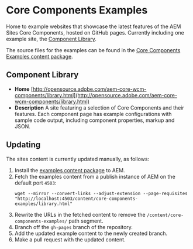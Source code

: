 # Core Components Examples

Home to example websites that showcase the latest features of the AEM Sites Core Components, hosted on GitHub pages. Currently including one example site, the [Component Library](http://opensource.adobe.com/aem-core-wcm-components/library.html).

The source files for the examples can be found in the [Core Components Examples content package](https://github.com/adobe/aem-core-wcm-components/tree/master/examples).

## Component Library

* **Home** [http://opensource.adobe.com/aem-core-wcm-components/library.html](http://opensource.adobe.com/aem-core-wcm-components/library.html)
* **Description** A site featuring a selection of Core Components and their features. Each component page has example configurations with sample code output, including component properties, markup and JSON.

## Updating

The sites content is currently updated manually, as follows:

1. Install the [examples content package](https://github.com/adobe/aem-core-wcm-components/tree/master/examples) to AEM.
1. Fetch the examples content from a publish instance of AEM on the default port `4503`:
    ```
    wget --mirror --convert-links --adjust-extension --page-requisites "http://localhost:4503/content/core-components-examples/library.html"
    ```
1. Rewrite the URLs in the fetched content to remove the `/content/core-components-examples/` path segment.
1. Branch off the `gh-pages` branch of the repository.
1. Add the updated example content to the newly created branch. 
1. Make a pull request with the updated content.
